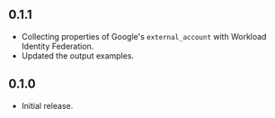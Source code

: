 ## 0.1.1

* Collecting properties of Google's `external_account` with Workload Identity Federation.
* Updated the output examples.

## 0.1.0

* Initial release.
